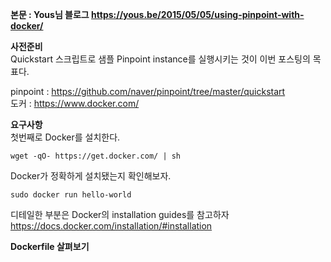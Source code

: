 **본문 : Yous님 블로그 https://yous.be/2015/05/05/using-pinpoint-with-docker/**

**사전준비**<br>
Quickstart 스크립트로 샘플 Pinpoint instance를 실행시키는 것이 이번 포스팅의 목표다. <br>

pinpoint : https://github.com/naver/pinpoint/tree/master/quickstart<br>
도커 : https://www.docker.com/

**요구사항**<br>
첫번째로 Docker를 설치한다. 
```
wget -qO- https://get.docker.com/ | sh
```
Docker가 정확하게 설치됐는지 확인해보자.
```
sudo docker run hello-world
```
디테일한 부분은 Docker의 installation guides를 참고하자<br> https://docs.docker.com/installation/#installation

**Dockerfile 살펴보기**<br>
